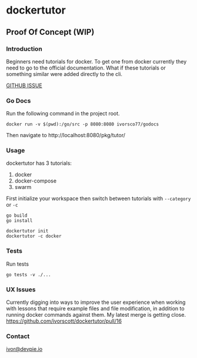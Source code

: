# dockertutor

## Proof Of Concept (WIP)

### Introduction

Beginners need tutorials for docker. To get one from docker currently they need to go to the official documentation. What if these tutorials or something similar were added directly to the cli.

[GITHUB ISSUE](https://github.com/docker/roadmap/issues/102)

### Go Docs

Run the following command in the project root.

```
docker run -v $(pwd):/go/src -p 8080:8080 ivorsco77/godocs
```

Then navigate to http://localhost:8080/pkg/tutor/

### Usage

dockertutor has 3 tutorials:

1. docker
2. docker-compose
3. swarm

First initialize your workspace then switch between tutorials with `--category` or `-c`

```
go build
go install

dockertutor init
dockertutor -c docker
```

### Tests

Run tests

```
go tests -v ./...
```

### UX Issues

Currently digging into ways to improve the user experience when working with lessons that require example files and file modification, in addition to running docker commands against them. My latest merge is getting close. https://github.com/ivorscott/dockertutor/pull/16

### Contact

ivor@devpie.io
